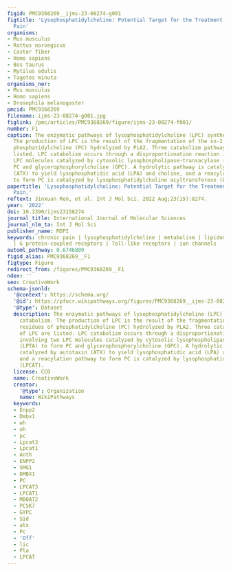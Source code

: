 ```yaml
---
figid: PMC9368269__ijms-23-08274-g001
figtitle: 'Lysophosphatidylcholine: Potential Target for the Treatment of Chronic
  Pain'
organisms:
- Mus musculus
- Rattus norvegicus
- Castor fiber
- Homo sapiens
- Bos taurus
- Mytilus edulis
- Tagetes minuta
organisms_ner:
- Mus musculus
- Homo sapiens
- Drosophila melanogaster
pmcid: PMC9368269
filename: ijms-23-08274-g001.jpg
figlink: /pmc/articles/PMC9368269/figure/ijms-23-08274-f001/
number: F1
caption: The enzymatic pathways of lysophosphatidylcholine (LPC) synthesis and catabolism.
  The production of LPC is the result of the fragmentation of the sn-2 residues of
  phosphatidylcholine (PC) hydrolyzed by PLA2. Three catabolism pathways of LPC are
  listed. LPC catabolism occurs through a disproportionation reaction involving two
  LPC molecules catalyzed by cytosolic lysophospholipase-transacylase (LPTA) to form
  PC and glycerophosphorylcholine (GPC). A hydrolytic pathway is catalyzed by autotaxin
  (ATX) to yield lysophosphatidic acid (LPA) and choline, and a reacylation pathway
  to form PC is catalyzed by lysophosphatidylcholine acyltransferase (LPCAT).
papertitle: 'Lysophosphatidylcholine: Potential Target for the Treatment of Chronic
  Pain.'
reftext: Jinxuan Ren, et al. Int J Mol Sci. 2022 Aug;23(15):8274.
year: '2022'
doi: 10.3390/ijms23158274
journal_title: International Journal of Molecular Sciences
journal_nlm_ta: Int J Mol Sci
publisher_name: MDPI
keywords: chronic pain | lysophosphatidylcholine | metabolism | lipidomics | biomarkers
  | G protein-coupled receptors | Toll-like receptors | ion channels
automl_pathway: 0.6746809
figid_alias: PMC9368269__F1
figtype: Figure
redirect_from: /figures/PMC9368269__F1
ndex: ''
seo: CreativeWork
schema-jsonld:
  '@context': https://schema.org/
  '@id': https://pfocr.wikipathways.org/figures/PMC9368269__ijms-23-08274-g001.html
  '@type': Dataset
  description: The enzymatic pathways of lysophosphatidylcholine (LPC) synthesis and
    catabolism. The production of LPC is the result of the fragmentation of the sn-2
    residues of phosphatidylcholine (PC) hydrolyzed by PLA2. Three catabolism pathways
    of LPC are listed. LPC catabolism occurs through a disproportionation reaction
    involving two LPC molecules catalyzed by cytosolic lysophospholipase-transacylase
    (LPTA) to form PC and glycerophosphorylcholine (GPC). A hydrolytic pathway is
    catalyzed by autotaxin (ATX) to yield lysophosphatidic acid (LPA) and choline,
    and a reacylation pathway to form PC is catalyzed by lysophosphatidylcholine acyltransferase
    (LPCAT).
  license: CC0
  name: CreativeWork
  creator:
    '@type': Organization
    name: WikiPathways
  keywords:
  - Enpp2
  - Dmbx1
  - wh
  - oh
  - pc
  - Lpcat3
  - Lpcat1
  - Anth
  - ENPP2
  - SMG1
  - DMBX1
  - PC
  - LPCAT3
  - LPCAT1
  - MBOAT2
  - PCSK7
  - GYPC
  - Sid
  - atx
  - Pc
  - 'Off'
  - lic
  - Pla
  - LPCAT
---
```

